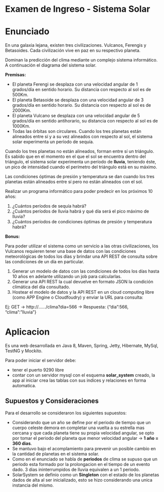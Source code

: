 # Examen de Ingreso - Sistema Solar

# Enunciado
En una galaxia lejana, existen tres civilizaciones. Vulcanos, Ferengis y Betasoides. Cada
civilización vive en paz en su respectivo planeta.

Dominan la predicción del clima mediante un complejo sistema informático.
A continuación el diagrama del sistema solar.

**Premisas:**
- El planeta Ferengi se desplaza con una velocidad angular de 1 grados/día en sentido
horario. Su distancia con respecto al sol es de 500Km.
- El planeta Betasoide se desplaza con una velocidad angular de 3 grados/día en sentido
horario. Su distancia con respecto al sol es de 2000Km.
- El planeta Vulcano se desplaza con una velocidad angular de 5 grados/día en sentido
anti­horario, su distancia con respecto al sol es de 1000Km.
- Todas las órbitas son circulares.
Cuando los tres planetas están alineados entre sí y a su vez alineados con respecto al sol, el
sistema solar experimenta un período de sequía.

Cuando los tres planetas no están alineados, forman entre sí un triángulo. Es sabido que en el
momento en el que el sol se encuentra dentro del triángulo, el sistema solar experimenta un
período de **lluvia**, teniendo éste, un pico de intensidad cuando el perímetro del triángulo está en
su máximo.

Las condiciones óptimas de presión y temperatura se dan cuando los tres planetas están
alineados entre sí pero no están alineados con el sol.

Realizar un programa informático para poder predecir en los próximos 10 años:
1. ¿Cuántos períodos de sequía habrá?
2. ¿Cuántos períodos de lluvia habrá y qué día será el pico máximo de lluvia?
3. ¿Cuántos períodos de condiciones óptimas de presión y temperatura habrá?

**Bonus:**

Para poder utilizar el sistema como un servicio a las otras civilizaciones, los Vulcanos requieren
tener una base de datos con las condiciones meteorológicas de todos los días y brindar una API
REST de consulta sobre las condiciones de un día en particular.
1) Generar un modelo de datos con las condiciones de todos los días hasta 10 años en adelante
utilizando un job para calcularlas.
2) Generar una API REST la cual devuelve en formato JSON la condición climática del día
consultado.
3) Hostear el modelo de datos y la API REST en un cloud computing libre (como APP Engine o
Cloudfoudry) y enviar la URL para consulta:

Ej: GET → http://....../clima?dia=566 → Respuesta: {“dia”:566, “clima”:”lluvia”}

# Aplicacion
Es una web desarrollada en Java 8, Maven, Spring, Jetty, Hibernate, MySql, TestNG y Mockito.

Para poder iniciar el servidor debe: 
- tener el puerto 9290 libre
- contar con un servidor mysql con el esquema **solar_system** creado, la app
al iniciar crea las tablas con sus indices y relaciones en forma automatica.
## Supuestos y Consideraciones
Para el desarrollo se consideraron los siguientes supuestos:
- Considerando que un año se define por el periodo de tiempo que un cuerpo celeste demora en completar una vuelta
a su estrella mas cercana y que cada planeta tiene su propia velocidad angular, se opto por tomar el periodo del 
planeta que menor velocidad angular -> **1 año = 360 dias**.
- Se mantuvo bajo el acomplamiento para prevenir un posible cambio en la cantidad de planetas en el sistema solar.
- Como en el enunciado se habla de **periodos** de clima se supuso que un periodo esta formado por la prolongacion
en el tiempo de un evento dado. 3 dias ininterrumpidos de lluvia equivalen a un 1 periodo.
- SolarSystem se definio como un **Singleton** con el estado de los planetas dados de alta al ser inicializado,
esto se hizo considerando una unica instancia del mismo.